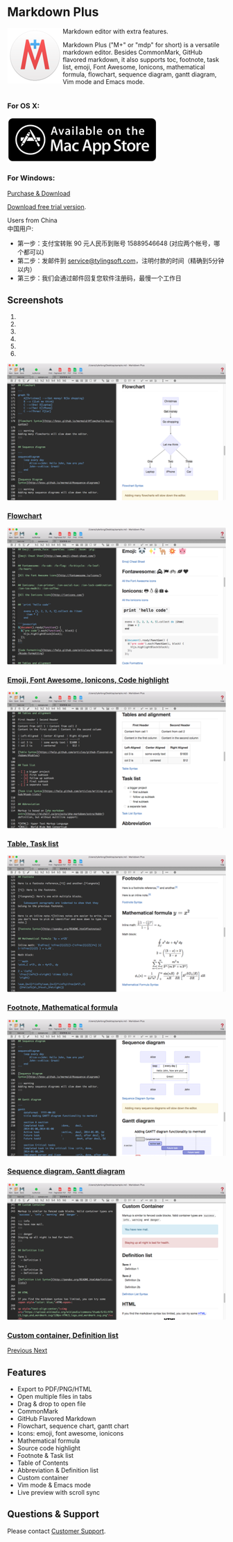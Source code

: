 # Markdown Plus

<img src="/img/mdp/icon.png" width="128" align="left"/>

Markdown editor with extra features.

Markdown Plus ("M+" or "mdp" for short) is a versatile markdown editor.
Besides CommonMark, GitHub flavored markdown, it also supports toc,
footnote, task list, emoji, Font Awesome, Ionicons, mathematical formula,
flowchart, sequence diagram, gantt diagram, Vim mode and Emacs mode.

<div style="clear: left;"></div>

### For OS X:

<a href="https://itunes.apple.com/us/app/markdown-plus/id972585766?ls=1&mt=12" target="_blank">
  <img src="/img/macappstore.png"/>
</a>

### For Windows:

<script src="https://gumroad.com/js/gumroad.js"></script>
<a class="gumroad-button" href="https://gum.co/mdp-win?wanted=true" target="_blank">Purchase & Download</a>

<a href="https://cdn.rawgit.com/tylingsoft/dist/master/mdp-1.9.0.exe" target="_blank">Download free trial version</a>.

<div class="alert alert-info">
Users from China<br/>
中国用户:

- 第一步：支付宝转账 90 元人民币到账号 15889546648 (对应两个帐号，哪个都可以)
- 第二步：发邮件到 service@tylingsoft.com，注明付款的时间（精确到5分钟以内）
- 第三步：我们会通过邮件回复您软件注册码，最慢一个工作日
</div>


## Screenshots

<div id="main-carousel" class="carousel slide" data-ride="carousel">
  <ol class="carousel-indicators">
    <li data-target="#main-carousel" data-slide-to="0" class="active"></li>
    <li data-target="#main-carousel" data-slide-to="1"></li>
    <li data-target="#main-carousel" data-slide-to="2"></li>
    <li data-target="#main-carousel" data-slide-to="3"></li>
    <li data-target="#main-carousel" data-slide-to="4"></li>
    <li data-target="#main-carousel" data-slide-to="5"></li>
  </ol>
  <div class="carousel-inner" role="listbox">
    <div class="item active">
      <a href="/markdown-plus/">
        <img src="/img/mdp/0.png"/>
        <div class="carousel-caption">
          <h3>Flowchart</h3>
        </div>
      </a>
    </div>
    <div class="item">
      <a href="/markdown-mate/">
        <img src="/img/mdp/1.png"/>
        <div class="carousel-caption">
          <h3>Emoji, Font Awesome, Ionicons, Code highlight</h3>
        </div>
      </a>
    </div>
    <div class="item">
      <a href="/markdown-mate/">
        <img src="/img/mdp/2.png"/>
        <div class="carousel-caption">
          <h3>Table, Task list</h3>
        </div>
      </a>
    </div>
    <div class="item">
      <a href="/markdown-mate/">
        <img src="/img/mdp/3.png"/>
        <div class="carousel-caption">
          <h3>Footnote, Mathematical formula</h3>
        </div>
      </a>
    </div>
    <div class="item">
      <a href="/markdown-mate/">
        <img src="/img/mdp/4.png"/>
        <div class="carousel-caption">
          <h3>Sequence diagram, Gantt diagram</h3>
        </div>
      </a>
    </div>
    <div class="item">
      <a href="/markdown-mate/">
        <img src="/img/mdp/5.png"/>
        <div class="carousel-caption">
          <h3>Custom container, Definition list</h3>
        </div>
      </a>
    </div>
  </div>
  <a class="left carousel-control" href="#main-carousel" role="button" data-slide="prev">
    <span class="glyphicon glyphicon-chevron-left"></span>
    <span class="sr-only">Previous</span>
  </a>
  <a class="right carousel-control" href="#main-carousel" role="button" data-slide="next">
    <span class="glyphicon glyphicon-chevron-right"></span>
    <span class="sr-only">Next</span>
  </a>
</div>


## Features

- Export to PDF/PNG/HTML
- Open multiple files in tabs
- Drag & drop to open file
- CommonMark
- GitHub Flavored Markdown
- Flowchart, sequence chart, gantt chart
- Icons: emoji, font awesome, ionicons
- Mathematical formula
- Source code highlight
- Footnote & Task list
- Table of Contents
- Abbreviation & Definition list
- Custom container
- Vim mode & Emacs mode
- Live preview with scroll sync


## Questions & Support

Please contact [Customer Support](/contact/).
